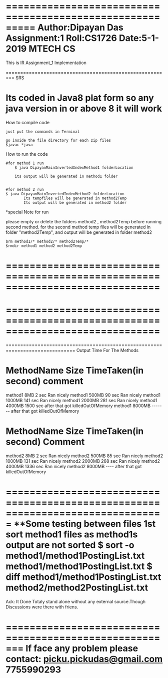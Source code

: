 =========================================================
Author:Dipayan Das
Assignment:1
Roll:CS1726
Date:5-1-2019
MTECH CS
=========================================================
This is IR Assignment_1 Implementation


=========================================================
	SRS

Its coded in Java8 plat form
so any java version in or above 8 it will work	
=========================================================
How to compile code

	just put the commands in Terminal

	go inside the file directory for each zip files
	$javac *java


How to run the code


	#for method 1 run
		$ java DipayanMainInvertedIndexMethod1 folderLocation

		its output will be generated in method1 folder 


	#for method 2 run
	$ java DipayanMainInvertedIndexMethod2 folderLocation
			Its tempfiles will be generated in method2Temp
			Its output will be generated in method2 folder
*special Note for run

 



please empty or delete the folders method2 , method2Temp before running second method.
 for the second method temp files will be generated in folder "method2Temp",
and output will be generated in folder method2
	
	$rm method1/* method2/* method2Temp/*
	$rmdir method1 method2 method2Temp


==============================================================================
==============================================================================
==============================================================================
==============================================================================
==============================================================================
		Output Time For The Methods 
 
 MethodName 			Size			TimeTaken(in second) 	comment
==============================================================================
 method1				8MB			2 sec	  					Ran nicely
 method1				500MB			90 sec  					Ran nicely
 method1				1000MB			141 sec 					Ran nicely
 method1				2000MB			281 sec 					Ran nicely
 method1				4000MB			1500 sec					after that got killedOutOfMemory
 method1				8000MB			-------						after that got killedOutOfMemory

 MethodName 			Size			TimeTaken(in second)		Comment
==============================================================================
 method2				8MB			2 sec	  					Ran nicely
 method2				500MB			85 sec 					        Ran nicely
 method2				1000MB			131 sec 					Ran nicely
 method2				2000MB			268 sec 					Ran nicely
 method2				4000MB			1336 sec 					Ran nicely
 method2				8000MB			----						after that got killedOutOfMemory




===============================================================================
**Some testing between files
1st sort method1 files as method1s output are not sorted
	$ sort -o method1/method1PostingList.txt method1/method1PostingList.txt
	$ diff method1/method1PostingList.txt method2/method2PostingList.txt
===============================================================================
Ack:
	It Done Totaly stand alone without any external source.Though Discussions were there with friens.

=======================================================
If face any problem please contact: 
picku.pickudas@gmail.com
7755990293
=======================================================
